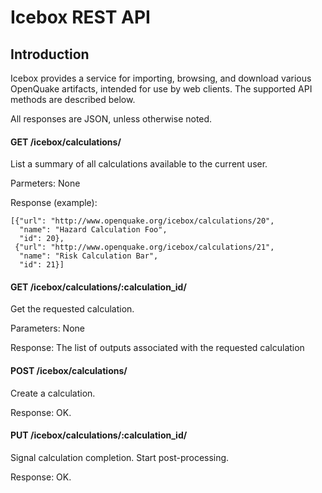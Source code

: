 # Icebox REST API

## Introduction

Icebox provides a service for importing, browsing, and download various OpenQuake artifacts, intended for use by web clients. The supported API methods are described below.

All responses are JSON, unless otherwise noted.

#### GET /icebox/calculations/

List a summary of all calculations available to the current user.

Parmeters: None

Response (example):

    [{"url": "http://www.openquake.org/icebox/calculations/20",
      "name": "Hazard Calculation Foo",
      "id": 20},
     {"url": "http://www.openquake.org/icebox/calculations/21",
      "name": "Risk Calculation Bar",
      "id": 21}]

#### GET /icebox/calculations/:calculation_id/

Get the requested calculation.

Parameters: None

Response: The list of outputs associated with the requested calculation

#### POST /icebox/calculations/

Create a calculation.

Response: OK.


#### PUT /icebox/calculations/:calculation_id/

Signal calculation completion. Start post-processing.

Response: OK.
